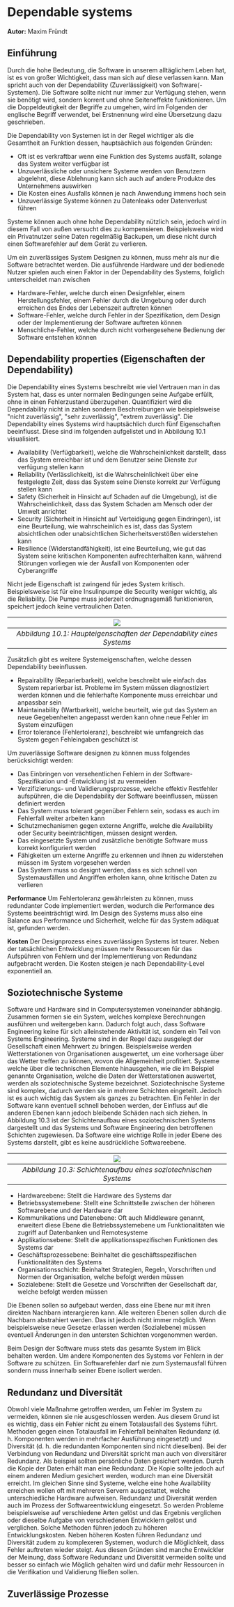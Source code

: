 # Dependable systems

**Autor:** Maxim Fründt

## Einführung

Durch die hohe Bedeutung, die Software in unserem alltäglichem Leben hat, ist es von großer Wichtigkeit, dass man sich auf diese verlassen kann. Man spricht auch von der Dependability (Zuverlässigkeit) von Software(-Systemen). Die Software sollte nicht nur immer zur Verfügung stehen, wenn sie benötigt wird, sondern korrent und ohne Seiteneffekte funktionieren. Um die Doppeldeutigkeit der Begriffe zu umgehen, wird im Folgenden der englische Begriff verwendet, bei Erstnennung wird eine Übersetzung dazu geschrieben.

Die Dependability von Systemen ist in der Regel wichtiger als die Gesamtheit an Funktion dessen, hauptsächlich aus folgenden Gründen:
- Oft ist es verkraftbar wenn eine Funktion des Systems ausfällt, solange das System weiter verfügbar ist
- Unzuverlässliche oder unsichere Systeme werden von Benutzern abgelehnt, diese Ablehnung kann sich auch auf andere Produkte des Unternehmens auswirken
- Die Kosten eines Ausfalls können je nach Anwendung immens hoch sein
- Unzuverlässige Systeme können zu Datenleaks oder Datenverlust führen

Systeme können auch ohne hohe Dependability nützlich sein, jedoch wird in diesem Fall von außen versucht dies zu kompensieren. Beispielsweise wird ein Privatnutzer seine Daten regelmäßig Backupen, um diese nicht durch einen Softwarefehler auf dem Gerät zu verlieren.

Um ein zuverlässiges System Designen zu können, muss mehr als nur die Software betrachtet werden. Die ausführende Hardware und der bedienede Nutzer spielen auch einen Faktor in der Dependability des Systems, folglich unterscheidet man zwischen

- Hardware-Fehler, welche durch einen Designfehler, einem Herstellungsfehler, einem Fehler durch die Umgebung oder durch erreichen des Endes der Lebenszeit auftreten können
- Software-Fehler, welche durch Fehler in der Spezifikation, dem Design oder der Implementierung der Software auftreten können
- Menschliche-Fehler, welche durch nicht vorhergesehene Bedienung der Software entstehen können

## Dependability properties (Eigenschaften der Dependability)

Die Dependability eines Systems beschreibt wie viel Vertrauen man in das System hat, dass es unter normalen Bedingungen seine Aufgabe erfüllt, ohne in einen Fehlerzustand überzugehen. Quantifiziert wird die Dependability nicht in zahlen sondern Beschreibungen wie beispielsweise "nicht zuverlässig", "sehr zuverlässig", "extrem zuverlässig".
Die Dependability eines Systems wird hauptsächlich durch fünf Eigenschaften beeinflusst. Diese sind im folgenden aufgelistet und in Abbildung 10.1 visualisiert.

- Availability (Verfügbarkeit), welche die Wahrscheinlichkeit darstellt, dass das System erreichbar ist und dem Benutzer seine Dienste zur verfügung stellen kann
- Reliability (Verlässlichkeit), ist die Wahrscheinlichkeit über eine festgelegte Zeit, dass das System seine Dienste korrekt zur Verfügung stellen kann
- Safety (Sicherheit in Hinsicht auf Schaden auf die Umgebung), ist die Wahrscheinlichkeit, dass das System Schaden am Mensch oder der Umwelt anrichtet
- Security (Sicherheit in Hinsicht auf Verteidigung gegen Eindringen), ist eine Beurteilung, wie wahrscheinlich es ist, dass das System absichtlichen oder unabsichtlichen Sicherheitsverstößen widerstehen kann
- Resilience (Widerstandfähigkeit), ist eine Beurteilung, wie gut das System seine kritischen Komponenten aufrechterhalten kann, während Störungen vorliegen wie der Ausfall von Komponenten oder Cyberangriffe

Nicht jede Eigenschaft ist zwingend für jedes System kritisch. Beispielsweise ist für eine Insulinpumpe die Security weniger wichtig, als die Reliability. Die Pumpe muss jederzeit ordnugnsgemäß funktionieren, speichert jedoch keine vertraulichen Daten.

|![](assets/PrincipleDependabilityProperties.png)|
|:--:| 
| *Abbildung 10.1: Haupteigenschaften der Dependability eines Systems* |

Zusätzlich gibt es weitere Systemeigenschaften, welche dessen Dependability beeinflussen.

- Repairability (Reparierbarkeit), welche beschreibt wie einfach das System reparierbar ist. Probleme im System müssen diagnostiziert werden können und die fehlerhafte Komponente muss erreichbar und anpassbar sein
- Maintainability (Wartbarkeit), welche beurteilt, wie gut das System an neue Gegebenheiten angepasst werden kann ohne neue Fehler im System einzufügen
- Error tolerance (Fehlertoleranz), beschreibt wie umfangreich das System gegen Fehleingaben geschützt ist

Um zuverlässige Software designen zu können muss folgendes berücksichtigt werden:
- Das Einbringen von versehentlichen Fehlern in der Software-Spezifikation und -Entwicklung ist zu vermeiden
- Verzifizierungs- und Validierungsprozesse, welche effektiv Restfehler aufspühren, die die Dependability der Software beeinflussen, müssen definiert werden
- Das System muss tolerant gegenüber Fehlern sein, sodass es auch im Fehlerfall weiter arbeiten kann
- Schutzmechanismen gegen externe Angriffe, welche die Availability oder Security beeinträchtigen, müssen designt werden.
- Das eingesetzte System und zusätzliche benötigte Software muss korrekt konfiguriert werden
- Fähigkeiten um externe Angriffe zu erkennen und ihnen zu widerstehen müssen im System vorgesehen werden
- Das System muss so designt werden, dass es sich schnell von Systemausfällen und Angriffen erholen kann, ohne kritische Daten zu verlieren

**Performance**
Um Fehlertoleranz gewährleisten zu können, muss redundanter Code implementiert werden, wodurch die Performance des Systems beeinträchtigt wird. Im Design des Systems muss also eine Balance aus Performance und Sicherheit, welche für das System adäquat ist, gefunden werden.

**Kosten**
Der Designprozess eines zuverlässigen Systems ist teurer. Neben der tatsächlichen Entwicklung müssen mehr Ressourcen für das Aufspühren von Fehlern und der Implementierung von Redundanz aufgebracht werden. Die Kosten steigen je nach Dependability-Level exponentiell an.

## Soziotechnische Systeme

Software und Hardware sind in Computersystemen voneinander abhängig. Zusammen formen sie ein System, welches komplexe Berechnungen ausführen und weitergeben kann. Dadurch folgt auch, dass Software Engineering keine für sich alleinstehende Aktivität ist, sondern ein Teil von Systems Engineering. 
Systeme sind in der Regel dazu ausgelegt der Gesellschaft einen Mehrwert zu bringen. Beispielsweise werden Wetterstationen von Organisationen ausgewertet, um eine vorhersage über das Wetter treffen zu können, wovon die Allgemeinheit profitiert. Systeme welche über die technischen Elemente hinausgehen, wie die im Beispiel genannte Organisation, welche die Daten der Wetterstationen auswertet, werden als soziotechnische Systeme bezeichnet. Soziotechnische Systeme sind komplex, dadurch werden sie in mehrere Schichten eingeteilt. Jedoch ist es auch wichtig das System als ganzes zu betrachten. Ein Fehler in der Software kann eventuell schnell behoben werden, der Einfluss auf die anderen Ebenen kann jedoch bleibende Schäden nach sich ziehen. In Abbildung 10.3 ist der Schichtenaufbau eines soziotechnischen Systems dargestellt und das Systems und Software Engineering den betroffenen Schichten zugewiesen. Da Software eine wichtige Rolle in jeder Ebene des Systems darstellt, gibt es keine ausdrückliche Softwareebene.

|![](assets/SociotechnicalSystemsStack.png)|
|:--:| 
| *Abbildung 10.3: Schichtenaufbau eines soziotechnischen Systems* |

- Hardwareebene: Stellt die Hardware des Systems dar
- Betriebssystemebene: Stellt eine Schnittstelle zwischen der höheren Softwarebene und der Hardware dar
- Kommunikations und Datenebene: Oft auch Middleware genannt, erweitert diese Ebene die Betriebssystemebene um Funktionalitäten wie zugriff auf Datenbanken und Remotesysteme
- Applikationsebene: Stellt die applikationsspezifischen Funktionen des Systems dar
- Geschäftsprozessebene: Beinhaltet die geschäftsspezifischen Funktionalitäten des Systems
- Organisationsschicht: Beinhaltet Strategien, Regeln, Vorschriften und Normen der Organisation, welche befolgt werden müssen
- Sozialebene: Stellt die Gesetze und Vorschriften der Gesellschaft dar, welche befolgt werden müssen

Die Ebenen sollen so aufgebaut werden, dass eine Ebene nur mit ihren direkten Nachbarn interargieren kann. Alle weiteren Ebenen sollen durch die Nachbarn abstrahiert werden. Das ist jedoch nicht immer möglich. Wenn beispielsweise neue Gesetze erlassen werden (Sozialebene) müssen eventuell Änderungen in den untersten Schichten vorgenommen werden.

Beim Design der Software muss stets das gesamte System im Blick behalten werden. Um andere Komponenten des Systems vor Fehlern in der Software zu schützen. Ein Softwarefehler darf nie zum Systemausfall führen sondern muss innerhalb seiner Ebene isoliert werden.

## Redundanz und Diversität

Obwohl viele Maßnahme getroffen werden, um Fehler im System zu vermeiden, können sie nie ausgeschlossen werden. Aus diesem Grund ist es wichtig, dass ein Fehler nicht zu einem Totalausfall des Systems führt. Methoden gegen einen Totalausfall im Fehlerfall beinhalten Redundanz (d. h. Komponenten werden in mehrfacher Ausführung eingesetzt) und Diversität (d. h. die redundanten Komponenten sind nicht dieselben). Bei der Verbindung von Redundanz und Diversität spricht man auch von diversitärer Redundanz. Als beispiel sollten persönliche Daten gesichert werden. Durch die Kopie der Daten erhält man eine Redundanz. Die Kopie sollte jedoch auf einem anderen Medium gesichert werden, wodurch man eine Diversität erreicht. Im gleichen Sinne sind Systeme, welche eine hohe Availability erreichen wollen oft mit mehreren Servern ausgestattet, welche unterschiedliche Hardware aufweisen.
Redundanz und Diversität werden auch im Prozess der Softwareentwicklung eingesetzt. So werden Probleme beispielsweise auf verschiedene Arten gelöst und das Ergebnis verglichen oder dieselbe Aufgabe von verschiedenen Entwicklern gelöst und verglichen. Solche Methoden führen jedoch zu höheren Entwicklungskosten. 
Neben höheren Kosten führen Redundanz und Diversität zudem zu komplexeren Systemen, wodurch die Möglichkeit, dass Fehler auftreten wieder steigt. Aus diesen Gründen sind manche Entwickler der Meinung, dass Software Redundanz und Diversität vermeiden sollte und besser so einfach wie Möglich gehalten wird und dafür mehr Ressourcen in die Verifikation und Validierung fließen sollen.

## Zuverlässige Prozesse

